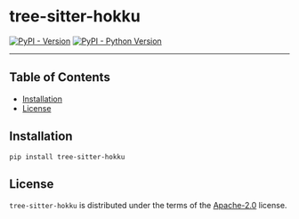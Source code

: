 # tree-sitter-hokku

[![PyPI - Version](https://img.shields.io/pypi/v/tree-sitter-hokku.svg)](https://pypi.org/project/tree-sitter-hokku)
[![PyPI - Python Version](https://img.shields.io/pypi/pyversions/tree-sitter-hokku.svg)](https://pypi.org/project/tree-sitter-hokku)

---

## Table of Contents

- [Installation](#installation)
- [License](#license)

## Installation

```console
pip install tree-sitter-hokku
```

## License

`tree-sitter-hokku` is distributed under the terms of the [Apache-2.0](https://spdx.org/licenses/Apache-2.0.html) license.
